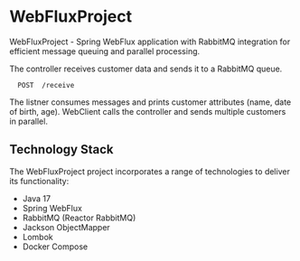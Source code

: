 # WebFluxProject
WebFluxProject - Spring WebFlux application with RabbitMQ  integration for efficient message queuing and parallel processing. 

The controller receives customer data and sends it to a RabbitMQ queue. 

      POST  /receive
      
The listner consumes messages and prints customer attributes (name, date of birth, age). 
WebClient calls the controller and sends multiple customers in parallel.

## Technology Stack
The WebFluxProject project incorporates a range of technologies to deliver its functionality:
- Java 17
- Spring WebFlux
- RabbitMQ (Reactor RabbitMQ)
- Jackson ObjectMapper
- Lombok
- Docker Compose
